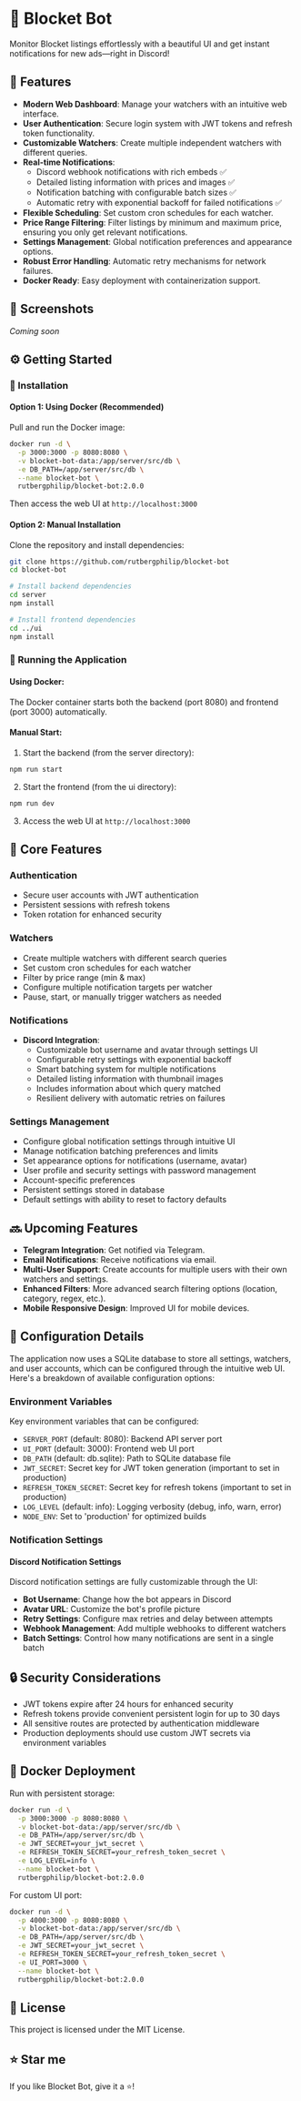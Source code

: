 # 🚀 Blocket Bot

Monitor Blocket listings effortlessly with a beautiful UI and get instant notifications for new ads—right in Discord!

## 🌟 Features

- **Modern Web Dashboard**: Manage your watchers with an intuitive web interface.
- **User Authentication**: Secure login system with JWT tokens and refresh token functionality.
- **Customizable Watchers**: Create multiple independent watchers with different queries.
- **Real-time Notifications**:
  - Discord webhook notifications with rich embeds ✅
  - Detailed listing information with prices and images ✅
  - Notification batching with configurable batch sizes ✅
  - Automatic retry with exponential backoff for failed notifications ✅
- **Flexible Scheduling**: Set custom cron schedules for each watcher.
- **Price Range Filtering**: Filter listings by minimum and maximum price, ensuring you only get relevant notifications.
- **Settings Management**: Global notification preferences and appearance options.
- **Robust Error Handling**: Automatic retry mechanisms for network failures.
- **Docker Ready**: Easy deployment with containerization support.

## 📸 Screenshots

_Coming soon_

## ⚙️ Getting Started

### 🚧 Installation

#### Option 1: Using Docker (Recommended)

Pull and run the Docker image:

```sh
docker run -d \
  -p 3000:3000 -p 8080:8080 \
  -v blocket-bot-data:/app/server/src/db \
  -e DB_PATH=/app/server/src/db \
  --name blocket-bot \
  rutbergphilip/blocket-bot:2.0.0
```

Then access the web UI at `http://localhost:3000`

#### Option 2: Manual Installation

Clone the repository and install dependencies:

```sh
git clone https://github.com/rutbergphilip/blocket-bot
cd blocket-bot

# Install backend dependencies
cd server
npm install

# Install frontend dependencies
cd ../ui
npm install
```

### 🚀 Running the Application

#### Using Docker:

The Docker container starts both the backend (port 8080) and frontend (port 3000) automatically.

#### Manual Start:

1. Start the backend (from the server directory):

```sh
npm run start
```

2. Start the frontend (from the ui directory):

```sh
npm run dev
```

3. Access the web UI at `http://localhost:3000`

## 🧩 Core Features

### Authentication

- Secure user accounts with JWT authentication
- Persistent sessions with refresh tokens
- Token rotation for enhanced security

### Watchers

- Create multiple watchers with different search queries
- Set custom cron schedules for each watcher
- Filter by price range (min & max)
- Configure multiple notification targets per watcher
- Pause, start, or manually trigger watchers as needed

### Notifications

- **Discord Integration**:
  - Customizable bot username and avatar through settings UI
  - Configurable retry settings with exponential backoff
  - Smart batching system for multiple notifications
  - Detailed listing information with thumbnail images
  - Includes information about which query matched
  - Resilient delivery with automatic retries on failures

### Settings Management

- Configure global notification settings through intuitive UI
- Manage notification batching preferences and limits
- Set appearance options for notifications (username, avatar)
- User profile and security settings with password management
- Account-specific preferences
- Persistent settings stored in database
- Default settings with ability to reset to factory defaults

## 🔜 Upcoming Features

- **Telegram Integration**: Get notified via Telegram.
- **Email Notifications**: Receive notifications via email.
- **Multi-User Support**: Create accounts for multiple users with their own watchers and settings.
- **Enhanced Filters**: More advanced search filtering options (location, category, regex, etc.).
- **Mobile Responsive Design**: Improved UI for mobile devices.

## 📝 Configuration Details

The application now uses a SQLite database to store all settings, watchers, and user accounts, which can be configured through the intuitive web UI. Here's a breakdown of available configuration options:

### Environment Variables

Key environment variables that can be configured:

- `SERVER_PORT` (default: 8080): Backend API server port
- `UI_PORT` (default: 3000): Frontend web UI port
- `DB_PATH` (default: db.sqlite): Path to SQLite database file
- `JWT_SECRET`: Secret key for JWT token generation (important to set in production)
- `REFRESH_TOKEN_SECRET`: Secret key for refresh tokens (important to set in production)
- `LOG_LEVEL` (default: info): Logging verbosity (debug, info, warn, error)
- `NODE_ENV`: Set to 'production' for optimized builds

### Notification Settings

#### Discord Notification Settings

Discord notification settings are fully customizable through the UI:

- **Bot Username**: Change how the bot appears in Discord
- **Avatar URL**: Customize the bot's profile picture
- **Retry Settings**: Configure max retries and delay between attempts
- **Webhook Management**: Add multiple webhooks to different watchers
- **Batch Settings**: Control how many notifications are sent in a single batch

## 🔒 Security Considerations

- JWT tokens expire after 24 hours for enhanced security
- Refresh tokens provide convenient persistent login for up to 30 days
- All sensitive routes are protected by authentication middleware
- Production deployments should use custom JWT secrets via environment variables

## 🐳 Docker Deployment

Run with persistent storage:

```sh
docker run -d \
  -p 3000:3000 -p 8080:8080 \
  -v blocket-bot-data:/app/server/src/db \
  -e DB_PATH=/app/server/src/db \
  -e JWT_SECRET=your_jwt_secret \
  -e REFRESH_TOKEN_SECRET=your_refresh_token_secret \
  -e LOG_LEVEL=info \
  --name blocket-bot \
  rutbergphilip/blocket-bot:2.0.0
```

For custom UI port:

```sh
docker run -d \
  -p 4000:3000 -p 8080:8080 \
  -v blocket-bot-data:/app/server/src/db \
  -e DB_PATH=/app/server/src/db \
  -e JWT_SECRET=your_jwt_secret \
  -e REFRESH_TOKEN_SECRET=your_refresh_token_secret \
  -e UI_PORT=3000 \
  --name blocket-bot \
  rutbergphilip/blocket-bot:2.0.0
```

## 📜 License

This project is licensed under the MIT License.

## ⭐ Star me

If you like Blocket Bot, give it a ⭐!
